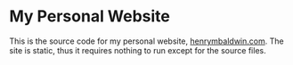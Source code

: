 # My Personal Website
This is the source code for my personal website, [henrymbaldwin.com](https://henrymbaldwin.com).
The site is static, thus it requires nothing to run except for the source files.
